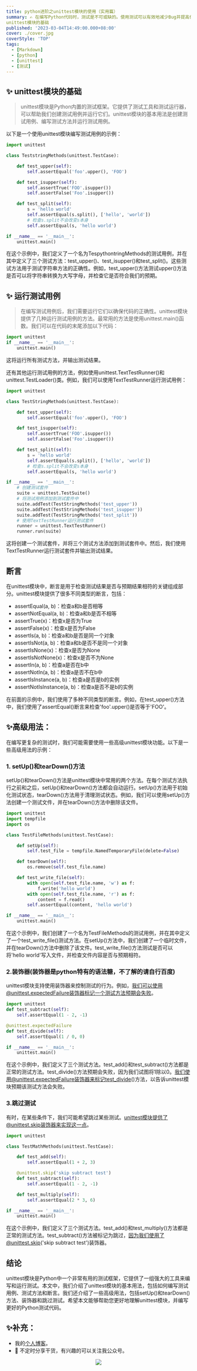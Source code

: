 ```yaml
---
title: python进阶之unittest模块的使用（实用篇）
summary: ✍️ 在编写Python代码时，测试是不可或缺的。使用测试可以有效地减少Bug并提高代码质量。Python自带了一个内置的测试框架——unittest模块，它可以帮助我们编写和运行测试用例。
unittest模块的基础
published: '2023-03-04T14:49:00.000+08:00'
cover: ./cover.jpg
coverStyle: 'TOP'
tags:
  - [Markdown]
  - [python]
  - [unittest]
  - [测试]
---
```


## ✨ unittest模块的基础

> unittest模块是Python内置的测试框架。它提供了测试工具和测试运行器，可以帮助我们创建测试用例并运行它们。unittest模块的基本用法是创建测试用例、编写测试方法并运行测试用例。

以下是一个使用unittest模块编写测试用例的示例：

```python
import unittest

class TeststringMethods(unittest.TestCase):

    def test_upper(self):
        self.assertEqual('foo'.upper(), 'FOO')

    def test_isupper(self):
        self.assertTrue('FOO'.isupper())
        self.assertFalse('Foo'.isupper())

    def test_split(self):
        s = 'hello world'
        self.assertEqual(s.split(), ['hello', 'world'])
        # 检查s.split不会改变s本身
        self.assertEqual(s, 'hello world')

if __name__ == '__main__':
    unittest.main()

```
在这个示例中，我们定义了一个名为TespythontringMethods的测试用例，并在其中定义了三个测试方法：test_upper()、test_isupper()和test_split()。这些测试方法用于测试字符串方法的正确性。例如，test_upper()方法测试upper()方法是否可以将字符串转换为大写字母，并检查它是否符合我们的预期。

## ✨ 运行测试用例
> 在编写测试用例后，我们需要运行它们以确保代码的正确性。unittest模块提供了几种运行测试用例的方法。最常用的方法是使用unittest.main()函数。我们可以在代码的末尾添加以下代码：

```python
import unittest
if __name__ == '__main__':
    unittest.main()
```
这将运行所有测试方法，并输出测试结果。

还有其他运行测试用例的方法，例如使用unittest.TextTestRunner()和unittest.TestLoader()类。例如，我们可以使用TextTestRunner运行测试用例：

```python
import unittest

class TestStringMethods(unittest.TestCase):

    def test_upper(self):
        self.assertEqual('foo'.upper(), 'FOO')

    def test_isupper(self):
        self.assertTrue('FOO'.isupper())
        self.assertFalse('Foo'.isupper())

    def test_split(self):
        s = 'hello world'
        self.assertEqual(s.split(), ['hello', 'world'])
        # 检查s.split不会改变s本身
        self.assertEqual(s, 'hello world')

if __name__ == '__main__':
    # 创建测试套件
    suite = unittest.TestSuite()
    # 将测试用例添加到测试套件中
    suite.addTest(TestStringMethods('test_upper'))
    suite.addTest(TestStringMethods('test_isupper'))
    suite.addTest(TestStringMethods('test_split'))
    # 使用TextTestRunner运行测试套件
    runner = unittest.TextTestRunner()
    runner.run(suite)

```
这将创建一个测试套件，并将三个测试方法添加到测试套件中。然后，我们使用TextTestRunner运行测试套件并输出测试结果。



## 断言

在unittest模块中，断言是用于检查测试结果是否与预期结果相符的关键组成部分。unittest模块提供了很多不同类型的断言，包括：

-    assertEqual(a, b)：检查a和b是否相等
-    assertNotEqual(a, b)：检查a和b是否不相等
-    assertTrue(x)：检查x是否为True
-    assertFalse(x)：检查x是否为False
-    assertIs(a, b)：检查a和b是否是同一个对象
-    assertIsNot(a, b)：检查a和b是否不是同一个对象
-    assertIsNone(x)：检查x是否为None
-    assertIsNotNone(x)：检查x是否不为None
-    assertIn(a, b)：检查a是否在b中
-    assertNotIn(a, b)：检查a是否不在b中
-    assertIsInstance(a, b)：检查a是否是b的实例
-    assertNotIsInstance(a, b)：检查a是否不是b的实例

在前面的示例中，我们使用了多种不同类型的断言。例如，在test_upper()方法中，我们使用了assertEqual()断言来检查'foo'.upper()是否等于'FOO'。

## ✨高级用法：
在编写更复杂的测试时，我们可能需要使用一些高级unittest模块功能。以下是一些高级用法的示例：
### 1. setUp()和tearDown()方法
setUp()和tearDown()方法是unittest模块中常用的两个方法。在每个测试方法执行之前和之后，setUp()和tearDown()方法都会自动运行。setUp()方法用于初始化测试状态，tearDown()方法用于清理测试状态。例如，我们可以使用setUp()方法创建一个测试文件，并在tearDown()方法中删除该文件。
```python
import unittest
import tempfile
import os

class TestFileMethods(unittest.TestCase):

    def setUp(self):
        self.test_file = tempfile.NamedTemporaryFile(delete=False)

    def tearDown(self):
        os.remove(self.test_file.name)

    def test_write_file(self):
        with open(self.test_file.name, 'w') as f:
            f.write('hello world')
        with open(self.test_file.name, 'r') as f:
            content = f.read()
        self.assertEqual(content, 'hello world')

if __name__ == '__main__':
    unittest.main()

```
在这个示例中，我们创建了一个名为TestFileMethods的测试用例，并在其中定义了一个test_write_file()测试方法。在setUp()方法中，我们创建了一个临时文件，并在tearDown()方法中删除了该文件。test_write_file()方法测试是否可以将'hello world'写入文件，并检查文件内容是否与预期相符。
### 2.装饰器(装饰器是python特有的语法糖，不了解的请自行百度)
unittest模块支持使用装饰器来控制测试的行为。例如，我们可以使用@unittest.expectedFailure装饰器标记一个测试方法预期会失败。
```python
import unittest
def test_subtract(self):
    self.assertEqual(1 - 2, -1)

@unittest.expectedFailure
def test_divide(self):
    self.assertEqual(1 / 0, 0)

if __name__ == '__main__':
    unittest.main()
```
在这个示例中，我们定义了三个测试方法。test_add()和test_subtract()方法都是正常的测试方法。test_divide()方法预期会失败，因为我们试图将1除以0。我们使用@unittest.expectedFailure装饰器来标记test_divide()方法，以告诉unittest模块预期该测试方法会失败。
### 3.跳过测试

有时，在某些条件下，我们可能希望跳过某些测试。unittest模块提供了@unittest.skip装饰器来实现这一点。
```python
import unittest

class TestMathMethods(unittest.TestCase):

    def test_add(self):
        self.assertEqual(1 + 2, 3)

    @unittest.skip('skip subtract test')
    def test_subtract(self):
        self.assertEqual(1 - 2, -1)

    def test_multiply(self):
        self.assertEqual(2 * 3, 6)

if __name__ == '__main__':
    unittest.main()
```
在这个示例中，我们定义了三个测试方法。test_add()和test_multiply()方法都是正常的测试方法。test_subtract()方法被标记为跳过，因为我们使用了@unittest.skip('skip subtract test')装饰器。

## 结论
unittest模块是Python中一个非常有用的测试框架，它提供了一组强大的工具来编写和运行测试。本文中，我们介绍了unittest模块的基本用法，包括如何编写测试用例、测试方法和断言。我们还介绍了一些高级用法，包括setUp()和tearDown()方法、装饰器和跳过测试。希望本文能够帮助您更好地理解unittest模块，并编写更好的Python测试代码。

## ✨补充：

- 我的[个人博客](https://blog-yancyuu.vercel.app/)。
- 🚀 不定时分享干货，有兴趣的可以关注我公众号。

<div align="center"><img src="https://my-bucket-1259813675.cos-website.ap-guangzhou.myqcloud.com/wordpress/2022/05/20220504120500968-300x300.jpg">
</div>

